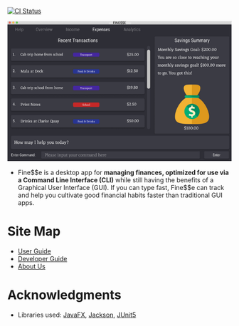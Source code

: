 [![CI Status](https://github.com/se-edu/addressbook-level3/workflows/Java%20CI/badge.svg)](https://github.com/se-edu/addressbook-level3/actions)

![Ui](docs/images/Ui.png)

* Fine$$e is a desktop app for **managing finances, optimized for use via a Command Line Interface (CLI)** while still having the benefits of a Graphical User Interface (GUI). If you can type fast, Fine\$\$e can track and help you cultivate good financial habits faster than traditional GUI apps.

 Site Map
==
* [User Guide](https://ay2021s1-cs2103t-w16-3.github.io/tp/UserGuide.html)
* [Developer Guide](https://ay2021s1-cs2103t-w16-3.github.io/tp/DeveloperGuide.html)
* [About Us](https://ay2021s1-cs2103t-w16-3.github.io/tp/AboutUs.html)

Acknowledgments
==
* Libraries used: [JavaFX](https://openjfx.io/), [Jackson](https://github.com/FasterXML/jackson), [JUnit5](https://github.com/junit-team/junit5)
